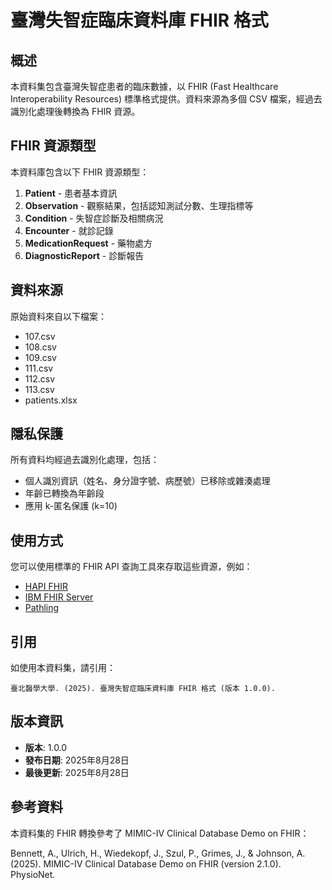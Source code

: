 # 臺灣失智症臨床資料庫 FHIR 格式

## 概述

本資料集包含臺灣失智症患者的臨床數據，以 FHIR (Fast Healthcare Interoperability Resources) 標準格式提供。資料來源為多個 CSV 檔案，經過去識別化處理後轉換為 FHIR 資源。

## FHIR 資源類型

本資料庫包含以下 FHIR 資源類型：

1. **Patient** - 患者基本資訊
2. **Observation** - 觀察結果，包括認知測試分數、生理指標等
3. **Condition** - 失智症診斷及相關病況
4. **Encounter** - 就診記錄
5. **MedicationRequest** - 藥物處方
6. **DiagnosticReport** - 診斷報告

## 資料來源

原始資料來自以下檔案：
- 107.csv
- 108.csv
- 109.csv
- 111.csv
- 112.csv
- 113.csv
- patients.xlsx

## 隱私保護

所有資料均經過去識別化處理，包括：
- 個人識別資訊（姓名、身分證字號、病歷號）已移除或雜湊處理
- 年齡已轉換為年齡段
- 應用 k-匿名保護 (k=10)

## 使用方式

您可以使用標準的 FHIR API 查詢工具來存取這些資源，例如：
- [HAPI FHIR](https://hapifhir.io/)
- [IBM FHIR Server](https://github.com/IBM/FHIR)
- [Pathling](https://pathling.csiro.au/)

## 引用

如使用本資料集，請引用：

```
臺北醫學大學. (2025). 臺灣失智症臨床資料庫 FHIR 格式 (版本 1.0.0).
```

## 版本資訊

- **版本**: 1.0.0
- **發布日期**: 2025年8月28日
- **最後更新**: 2025年8月28日

## 參考資料

本資料集的 FHIR 轉換參考了 MIMIC-IV Clinical Database Demo on FHIR：

Bennett, A., Ulrich, H., Wiedekopf, J., Szul, P., Grimes, J., & Johnson, A. (2025). MIMIC-IV Clinical Database Demo on FHIR (version 2.1.0). PhysioNet.

